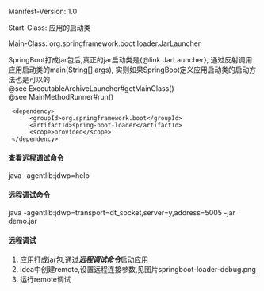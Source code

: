Manifest-Version: 1.0

Start-Class: 应用的启动类

Main-Class: org.springframework.boot.loader.JarLauncher

SpringBoot打成jar包后,真正的jar启动类是{@link JarLauncher},
通过反射调用应用启动类的main(String[] args),
实则如果SpringBoot定义应用启动类的启动方法也是可以的  
@see ExecutableArchiveLauncher#getMainClass()  
@see MainMethodRunner#run()  

```
 <dependency>
      <groupId>org.springframework.boot</groupId>
      <artifactId>spring-boot-loader</artifactId>
      <scope>provided</scope>
 </dependency>
```

#### 查看远程调试命令
java -agentlib:jdwp=help

#### 远程调试命令
java -agentlib:jdwp=transport=dt_socket,server=y,address=5005 -jar demo.jar

#### 远程调试
1. 应用打成jar包,通过***远程调试命令***启动应用
2. idea中创建remote,设置远程连接参数,见图片springboot-loader-debug.png
3. 运行remote调试